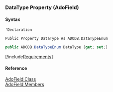 ﻿### DataType Property (AdoField)

#### Syntax

```vbnet
'Declaration

Public Property DataType As ADODB.DataTypeEnum
```

```csharp
public ADODB.DataTypeEnum DataType {get; set;}
```

[!include[Requirements](../partials/requirements.md)]

#### Reference

[AdoField Class](FChoice.Foundation.Clarify.Compatibility~FChoice.Foundation.Clarify.Compatibility.AdoField.md)  
[AdoField Members](FChoice.Foundation.Clarify.Compatibility~FChoice.Foundation.Clarify.Compatibility.AdoField_members.md)